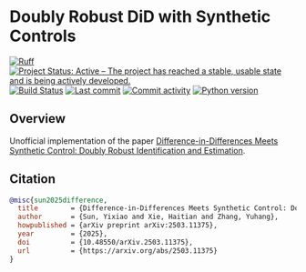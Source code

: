 # Doubly Robust DiD with Synthetic Controls

[![Ruff](https://img.shields.io/endpoint?url=https://raw.githubusercontent.com/astral-sh/ruff/main/assets/badge/v2.json)](https://github.com/astral-sh/ruff)
[![Project Status: Active – The project has reached a stable, usable state and is being actively developed.](https://www.repostatus.org/badges/latest/active.svg)](https://www.repostatus.org/#active)
[![Build Status](https://github.com/jordandeklerk/drdidsynth/actions/workflows/test.yml/badge.svg)](https://github.com/jordandeklerk/drdidsynth/actions/workflows/test.yml)
[![Last commit](https://img.shields.io/github/last-commit/jordandeklerk/drdidsynth)](https://github.com/jordandeklerk/drdidsynth/graphs/commit-activity)
[![Commit activity](https://img.shields.io/github/commit-activity/m/jordandeklerk/drdidsynth)](https://github.com/jordandeklerk/drdidsynth/graphs/commit-activity)
[![Python version](https://img.shields.io/badge/3.10%20%7C%203.11%20%7C%203.12%20%7C%203.13-blue?logo=python&logoColor=white)](https://www.python.org/)

## Overview

Unofficial implementation of the paper [Difference-in-Differences Meets Synthetic Control:
Doubly Robust Identification and Estimation](https://arxiv.org/pdf/2503.11375).

## Citation

```bibtex
@misc{sun2025difference,
  title        = {Difference-in-Differences Meets Synthetic Control: Doubly Robust Identification and Estimation},
  author       = {Sun, Yixiao and Xie, Haitian and Zhang, Yuhang},
  howpublished = {arXiv preprint arXiv:2503.11375},
  year         = {2025},
  doi          = {10.48550/arXiv.2503.11375},
  url          = {https://arxiv.org/abs/2503.11375}
}
```
